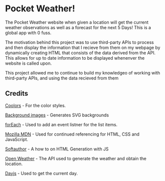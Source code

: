 # Pocket Weather!

The Pocket Weather website when given a location will get the current weather observations as well as a forecast for the next 5 Days! This is a global app with 0 fuss. 

The motivation behind this project was to use third-party APIs to process and then display the information that I recieve from them on my webpage by dynamically creating HTML that consists of the data derived from the API. This allows for up to date information to be displayed whenenver the website is called upon.

This project allowed me to continue to build my knowledgeo of working with third-party APIs, and using the data recieved from them  

## Credits

[Coolors](https://coolors.co/palette/05668d-028090-00a896-02c39a-f0f3bd) - For the color styles.

[Background images](https://app.haikei.app/) - Generates SVG backgrounds

[forEach](https://developer.mozilla.org/en-US/docs/Web/JavaScript/Reference/Global_Objects/Array/forEach) - Used to add an event listner for the list items.

[Mozilla MDN](https://developer.mozilla.org/en-US/docs/Web) - Used for continued referencing for HTML, CSS and JavaScript.

[Softauthor](https://softauthor.com/create-html-element-in-javascript/) - A how to on HTML Generation with JS

[Open Weather](https://openweathermap.org/api) - The API used to generate the weather and obtain the location.

[Dayjs](https://day.js.org/en/) - Used to get the current day.